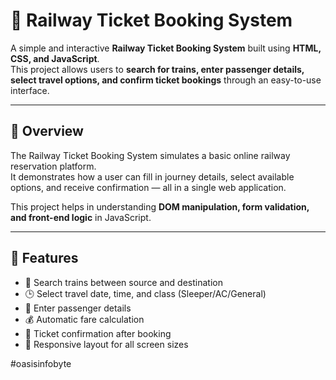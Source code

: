 # 🚆 Railway Ticket Booking System

A simple and interactive **Railway Ticket Booking System** built using **HTML, CSS, and JavaScript**.  
This project allows users to **search for trains, enter passenger details, select travel options, and confirm ticket bookings** through an easy-to-use interface.

---

## 📖 Overview

The Railway Ticket Booking System simulates a basic online railway reservation platform.  
It demonstrates how a user can fill in journey details, select available options, and receive confirmation — all in a single web application.  

This project helps in understanding **DOM manipulation, form validation, and front-end logic** in JavaScript.

---

## 🧩 Features

- 🚉 Search trains between source and destination  
- 🕒 Select travel date, time, and class (Sleeper/AC/General)  
- 👥 Enter passenger details  
- 💰 Automatic fare calculation  
- 🧾 Ticket confirmation after booking  
- 📱 Responsive layout for all screen sizes  

#oasisinfobyte
